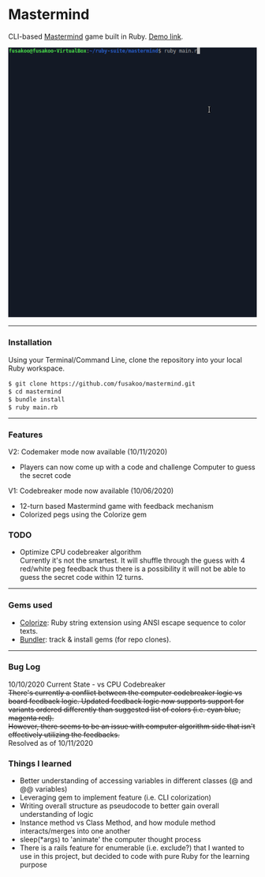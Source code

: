 # Mastermind
CLI-based [Mastermind](https://en.wikipedia.org/wiki/Mastermind_(board_game)) game built in Ruby. [Demo link](https://replit.com/@fusakoo/mastermind-1).

![preview](/preview.gif)

---

### Installation
Using your Terminal/Command Line, clone the repository into your local Ruby workspace.
```
$ git clone https://github.com/fusakoo/mastermind.git
$ cd mastermind
$ bundle install
$ ruby main.rb
```
---

### Features
V2: Codemaker mode now available (10/11/2020)
- Players can now come up with a code and challenge Computer to guess the secret code

V1: Codebreaker mode now available (10/06/2020)
- 12-turn based Mastermind game with feedback mechanism
- Colorized pegs using the Colorize gem

### TODO
- Optimize CPU codebreaker algorithm  
Currently it's not the smartest. It will shuffle through the guess with 4 red/white peg feedback thus there is a possibility it will not be able to guess the secret code within 12 turns.

---

### Gems used
- [Colorize](https://github.com/fazibear/colorize): Ruby string extension using ANSI escape sequence to color texts.
- [Bundler](https://bundler.io/): track & install gems (for repo clones).

---

### Bug Log
10/10/2020 Current State - vs CPU Codebreaker  
<s>There's currently a conflict between the computer codebreaker logic vs board feedback logic.
Updated feedback logic now supports support for variants ordered differently than suggested list of colors (i.e. cyan blue, magenta red).  
However, there seems to be an issue with computer algorithm side that isn't effectively utilizing the feedbacks.</s>  
Resolved as of 10/11/2020

### Things I learned
- Better understanding of accessing variables in different classes (@ and @@ variables)
- Leveraging gem to implement feature (i.e. CLI colorization)
- Writing overall structure as pseudocode to better gain overall understanding of logic
- Instance method vs Class Method, and how module method interacts/merges into one another
- sleep(*args) to 'animate' the computer thought process
- There is a rails feature for enumerable (i.e. exclude?) that I wanted to use in this project, but decided to code with pure Ruby for the learning purpose
